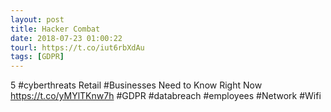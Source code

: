 ```yaml
---
layout: post
title: Hacker Combat
date: 2018-07-23 01:00:22
tourl: https://t.co/iut6rbXdAu
tags: [GDPR]
---
```

5 #cyberthreats Retail #Businesses Need to Know Right Now
https://t.co/yMYlTKnw7h
#GDPR #databreach #employees #Network #Wifi